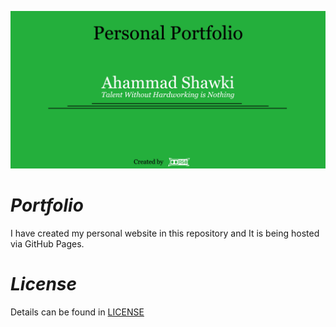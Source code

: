 ![Poster](https://github.com/ahammadshawki8/Portfolio/blob/master/Portfolio.jpg)

# _Portfolio_
I have created my personal website in this repository and It is being hosted via GitHub Pages.

# _License_
Details can be found in [LICENSE](https://github.com/ahammadshawki8/Portfolio/blob/master/LICENSE)
